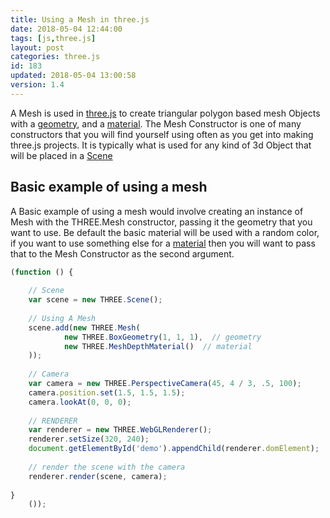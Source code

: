```yaml
---
title: Using a Mesh in three.js
date: 2018-05-04 12:44:00
tags: [js,three.js]
layout: post
categories: three.js
id: 183
updated: 2018-05-04 13:00:58
version: 1.4
---
```


A Mesh is used in [three.js](https://threejs.org/) to create triangular polygon based mesh Objects with a [geometry](/2018/04/14/threejs-geometry/), and a [material](/2018/04/30/threejs-materials/). The Mesh Constructor is one of many constructors that you will find yourself using often as you get into making three.js projects. It is typically what is used for any kind of 3d Object that will be placed in a [Scene](/2018/05/03/threejs-scene/)

<!-- more -->

## Basic example of using a mesh

A Basic example of using a mesh would involve creating an instance of Mesh with the THREE.Mesh constructor, passing it the geometry that you want to use. Be default the basic material will be used with a random color, if you want to use something else for a [material](/2018/04/30/threejs-materials/) then you will want to pass that to the Mesh Constructor as the second argument.

```js
(function () {
 
    // Scene
    var scene = new THREE.Scene();
 
    // Using A Mesh
    scene.add(new THREE.Mesh(
            new THREE.BoxGeometry(1, 1, 1),  // geometry
            new THREE.MeshDepthMaterial()  // material
    ));
 
    // Camera
    var camera = new THREE.PerspectiveCamera(45, 4 / 3, .5, 100);
    camera.position.set(1.5, 1.5, 1.5);
    camera.lookAt(0, 0, 0);
 
    // RENDERER
    var renderer = new THREE.WebGLRenderer();
    renderer.setSize(320, 240);
    document.getElementById('demo').appendChild(renderer.domElement);
 
    // render the scene with the camera
    renderer.render(scene, camera);
 
}
    ());
```

